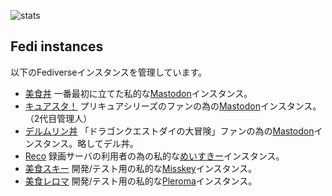 ![stats](https://github-readme-stats.vercel.app/api?username=pooza&hide=prs,issues,contribs)

## Fedi instances

以下のFediverseインスタンスを管理しています。

- [美食丼](https://mstdn.b-shock.org) 一番最初に立てた私的な[Mastodon](https://github.com/tootsuite/mastodon)インスタンス。
- [キュアスタ！](https://precure.ml) プリキュアシリーズのファンの為の[Mastodon](https://github.com/tootsuite/mastodon)インスタンス。（2代目管理人）
- [デルムリン丼](https://mstdn.delmulin.com) 「ドラゴンクエストダイの大冒険」ファンの為の[Mastodon](https://github.com/tootsuite/mastodon)インスタンス。略してデル丼。
- [Reco](https://reco.shrieker.net) 録画サーバの利用者の為の私的な[めいすきー](https://github.com/mei23/misskey)インスタンス。
- [美食スキー](https://dev.mis.b-shock.org) 開発/テスト用の私的な[Misskey](https://github.com/misskey-dev/misskey)インスタンス。
- [美食レロマ](https://dev.ple.b-shock.org) 開発/テスト用の私的な[Pleroma](https://git.pleroma.social/pleroma/pleroma)インスタンス。
